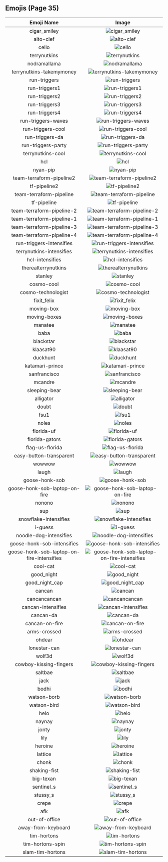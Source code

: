 
  ## Emojis (Page 35)
  |Emoji Name|Image|
  | :-: | :-: |
  |cigar_smiley| ![cigar_smiley](/output/cigar_smiley.jpg)|
  |alto-clef| ![alto-clef](/output/alto-clef.jpg)|
  |cello| ![cello](/output/cello)|
  |terrynutkins| ![terrynutkins](/output/terrynutkins.png)|
  |nodramallama| ![nodramallama](/output/nodramallama)|
  |terrynutkins-takemymoney| ![terrynutkins-takemymoney](/output/terrynutkins-takemymoney.png)|
  |run-triggers| ![run-triggers](/output/run-triggers.png)|
  |run-triggers1| ![run-triggers1](/output/run-triggers1.png)|
  |run-triggers2| ![run-triggers2](/output/run-triggers2.png)|
  |run-triggers3| ![run-triggers3](/output/run-triggers3.png)|
  |run-triggers4| ![run-triggers4](/output/run-triggers4.png)|
  |run-triggers-waves| ![run-triggers-waves](/output/run-triggers-waves.gif)|
  |run-triggers-cool| ![run-triggers-cool](/output/run-triggers-cool.png)|
  |run-triggers-da| ![run-triggers-da](/output/run-triggers-da.png)|
  |run-triggers-party| ![run-triggers-party](/output/run-triggers-party.gif)|
  |terrynutkins-cool| ![terrynutkins-cool](/output/terrynutkins-cool.png)|
  |hcl| ![hcl](/output/hcl.png)|
  |nyan-pip| ![nyan-pip](/output/nyan-pip)|
  |team-terraform-pipeline2| ![team-terraform-pipeline2](/output/team-terraform-pipeline2.gif)|
  |tf-pipeline2| ![tf-pipeline2](/output/tf-pipeline2)|
  |team-terraform-pipeline| ![team-terraform-pipeline](/output/team-terraform-pipeline.png)|
  |tf-pipeline| ![tf-pipeline](/output/tf-pipeline)|
  |team-terraform-pipeline-2| ![team-terraform-pipeline-2](/output/team-terraform-pipeline-2.png)|
  |team-terraform-pipeline-1| ![team-terraform-pipeline-1](/output/team-terraform-pipeline-1.png)|
  |team-terraform-pipeline-3| ![team-terraform-pipeline-3](/output/team-terraform-pipeline-3.png)|
  |team-terraform-pipeline-4| ![team-terraform-pipeline-4](/output/team-terraform-pipeline-4.png)|
  |run-triggers-intensifies| ![run-triggers-intensifies](/output/run-triggers-intensifies.gif)|
  |terrynutkins-intensifies| ![terrynutkins-intensifies](/output/terrynutkins-intensifies.gif)|
  |hcl-intensifies| ![hcl-intensifies](/output/hcl-intensifies.gif)|
  |therealterrynutkins| ![therealterrynutkins](/output/therealterrynutkins.png)|
  |stanley| ![stanley](/output/stanley.png)|
  |cosmo-cool| ![cosmo-cool](/output/cosmo-cool.png)|
  |cosmo-technologist| ![cosmo-technologist](/output/cosmo-technologist.png)|
  |fixit_felix| ![fixit_felix](/output/fixit_felix.png)|
  |moving-box| ![moving-box](/output/moving-box.jpg)|
  |moving-boxes| ![moving-boxes](/output/moving-boxes.jpg)|
  |manatee| ![manatee](/output/manatee.png)|
  |baba| ![baba](/output/baba.png)|
  |blackstar| ![blackstar](/output/blackstar.png)|
  |klaasat90| ![klaasat90](/output/klaasat90.png)|
  |duckhunt| ![duckhunt](/output/duckhunt.gif)|
  |katamari-prince| ![katamari-prince](/output/katamari-prince.gif)|
  |sanfrancisco| ![sanfrancisco](/output/sanfrancisco.png)|
  |mcandre| ![mcandre](/output/mcandre)|
  |sleeping-bear| ![sleeping-bear](/output/sleeping-bear.png)|
  |alligator| ![alligator](/output/alligator)|
  |doubt| ![doubt](/output/doubt.png)|
  |fsu1| ![fsu1](/output/fsu1.png)|
  |noles| ![noles](/output/noles.png)|
  |florida-uf| ![florida-uf](/output/florida-uf.png)|
  |florida-gators| ![florida-gators](/output/florida-gators.png)|
  |flag-us-florida| ![flag-us-florida](/output/flag-us-florida.png)|
  |easy-button-transparent| ![easy-button-transparent](/output/easy-button-transparent.png)|
  |wowwow| ![wowwow](/output/wowwow.gif)|
  |laugh| ![laugh](/output/laugh.gif)|
  |goose-honk-sob| ![goose-honk-sob](/output/goose-honk-sob.png)|
  |goose-honk-sob-laptop-on-fire| ![goose-honk-sob-laptop-on-fire](/output/goose-honk-sob-laptop-on-fire.gif)|
  |nonono| ![nonono](/output/nonono.gif)|
  |sup| ![sup](/output/sup.png)|
  |snowflake-intensifies| ![snowflake-intensifies](/output/snowflake-intensifies.gif)|
  |i-guess| ![i-guess](/output/i-guess.png)|
  |noodle-dog-intensifies| ![noodle-dog-intensifies](/output/noodle-dog-intensifies.gif)|
  |goose-honk-sob-intensifies| ![goose-honk-sob-intensifies](/output/goose-honk-sob-intensifies.gif)|
  |goose-honk-sob-laptop-on-fire-intensifies| ![goose-honk-sob-laptop-on-fire-intensifies](/output/goose-honk-sob-laptop-on-fire-intensifies.gif)|
  |cool-cat| ![cool-cat](/output/cool-cat)|
  |good_night| ![good_night](/output/good_night.jpg)|
  |good_night_cap| ![good_night_cap](/output/good_night_cap.png)|
  |cancan| ![cancan](/output/cancan.png)|
  |cancancancan| ![cancancancan](/output/cancancancan.png)|
  |cancan-intensifies| ![cancan-intensifies](/output/cancan-intensifies.gif)|
  |cancan-da| ![cancan-da](/output/cancan-da.png)|
  |cancan-on-fire| ![cancan-on-fire](/output/cancan-on-fire.png)|
  |arms-crossed| ![arms-crossed](/output/arms-crossed.gif)|
  |ohdear| ![ohdear](/output/ohdear.png)|
  |lonestar-can| ![lonestar-can](/output/lonestar-can.png)|
  |wolf3d| ![wolf3d](/output/wolf3d.gif)|
  |cowboy-kissing-fingers| ![cowboy-kissing-fingers](/output/cowboy-kissing-fingers.png)|
  |saltbae| ![saltbae](/output/saltbae.png)|
  |jack| ![jack](/output/jack.jpg)|
  |bodhi| ![bodhi](/output/bodhi.jpg)|
  |watson-borb| ![watson-borb](/output/watson-borb.png)|
  |watson-bird| ![watson-bird](/output/watson-bird.png)|
  |helo| ![helo](/output/helo.jpg)|
  |naynay| ![naynay](/output/naynay.jpg)|
  |jonty| ![jonty](/output/jonty.jpg)|
  |lily| ![lily](/output/lily.jpg)|
  |heroine| ![heroine](/output/heroine.gif)|
  |lattice| ![lattice](/output/lattice.png)|
  |chonk| ![chonk](/output/chonk.png)|
  |shaking-fist| ![shaking-fist](/output/shaking-fist.gif)|
  |big-texan| ![big-texan](/output/big-texan.png)|
  |sentinel_s| ![sentinel_s](/output/sentinel_s.png)|
  |stussy_s| ![stussy_s](/output/stussy_s)|
  |crepe| ![crepe](/output/crepe.png)|
  |afk| ![afk](/output/afk.png)|
  |out-of-office| ![out-of-office](/output/out-of-office.png)|
  |away-from-keyboard| ![away-from-keyboard](/output/away-from-keyboard)|
  |tim-hortons| ![tim-hortons](/output/tim-hortons.gif)|
  |tim-hortons-spin| ![tim-hortons-spin](/output/tim-hortons-spin.gif)|
  |slam-tim-hortons| ![slam-tim-hortons](/output/slam-tim-hortons.jpg)|
  